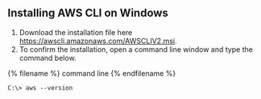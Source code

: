## Installing AWS CLI on Windows
1. Download the installation file here https://awscli.amazonaws.com/AWSCLIV2.msi.
2. To confirm the installation, open a command line window and type the command below.

{% filename %} command line {% endfilename %}
```
C:\> aws --version
```